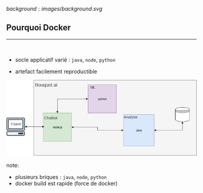 $background:images/background.svg$
## Pourquoi Docker
---
<br/>

* socle applicatif varié : `java`, `node`, `python`

* artefact facilement reproductible

![stack](images/stack.png)

note:
* plusieurs briques : `java`, `node`, `python`
* docker build est rapide (force de docker)

